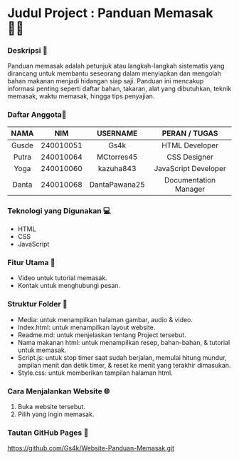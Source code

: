# Judul Project : Panduan Memasak 🧑‍🍳
### Deskripsi :page_with_curl:
Panduan memasak adalah petunjuk atau langkah-langkah sistematis yang dirancang untuk membantu seseorang dalam menyiapkan dan mengolah bahan makanan menjadi hidangan siap saji. Panduan ini mencakup informasi penting seperti daftar bahan, takaran, alat yang dibutuhkan, teknik memasak, waktu memasak, hingga tips penyajian.
### Daftar Anggota🧍
| NAMA          | NIM         | USERNAME        | PERAN / TUGAS         |
| :-----------: | ----------- | :-------------: | :-------------------: |
| Gusde         | 240010051   | Gs4k            | HTML Developer        |
| Putra         | 240010064   | MCtorres45      | CSS Designer          |
| Yoga          | 240010060   | kazuha843       | JavaScript Developer  |
| Danta         | 240010068   | DantaPawana25   | Documentation Manager |

### Teknologi yang Digunakan :computer:
- HTML
- CSS
- JavaScript

### Fitur Utama :wrench:
- Video untuk tutorial memasak.
- Kontak untuk menghubungi pesan.
  
### Struktur Folder :open_file_folder:
- Media: untuk menampilkan halaman gambar, audio & video. 
- Index.html: untuk menampilkan layout website.
- Readme.md: untuk menjelaskan tentang Project tersebut.
- Nama makanan html: untuk menampilkan resep, bahan-bahan, & tutorial untuk memasak.
- Script.js: untuk stop timer saat sudah berjalan, memulai hitung mundur, ampilan menit dan detik timer, & reset ke menit yang terakhir dimasukan.
- Style.css: untuk memberikan tampilan halaman html.
  

### Cara Menjalankan Website :globe_with_meridians:
1. Buka website tersebut.
2. Pilih yang ingin memasak.

### Tautan GitHub Pages :link:
https://github.com/Gs4k/Website-Panduan-Memasak.git
